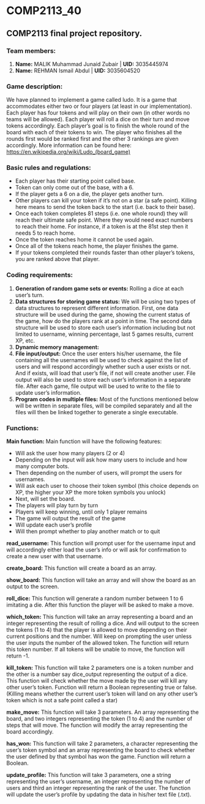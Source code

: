 # COMP2113_40
## COMP2113 final project repository.
### Team members:
1. **Name:** MALIK Muhammad Junaid Zubair | **UID:** 3035445974
2. **Name:** REHMAN Ismail Abdul | **UID:** 3035604520

### Game description:
We have planned to implement a game called ludo. It is a game that accommodates either two or four players (at least in our implementation). Each player has four tokens and will play on their own (in other words no teams will be allowed). Each player will roll a dice on their turn and move tokens accordingly. Each player’s goal is to finish the whole round of the board with each of their tokens to win. The player who finishes all the rounds first would be ranked first and the other 3 rankings are given accordingly.
More information can be found here: https://en.wikipedia.org/wiki/Ludo_(board_game)

### Basic rules and regulations:
  - Each player has their starting point called base.
  - Token can only come out of the base, with a 6.
  -	If the player gets a 6 on a die, the player gets another turn.
  -	Other players can kill your token if it’s not on a star (a safe point). Killing here means to send the token back to the start (i.e.    back to their base).
  -	Once each token completes 81 steps (i.e. one whole round) they will reach their ultimate safe point. Where they would need exact numbers to reach their home. For instance, if a token is at the 81st step then it needs 5 to reach home.
  -	Once the token reaches home it cannot be used again.
  -	Once all of the tokens reach home, the player finishes the game.
  -	If your tokens completed their rounds faster than other player’s tokens, you are ranked above that player.

### Coding requirements:
  1. **Generation of random game sets or events:** Rolling a dice at each user’s turn.
  2.	**Data structures for storing game status:** We will be using two types of data structures to represent different information. First, one data structure will be used during the game, showing the current status of the game, how do the players rank at a point in time. The second data structure will be used to store each user’s information including but not limited to username, winning percentage, last 5 games results, current XP, etc.
  3.	**Dynamic memory management:**
  4.	**File input/output:** Once the user enters his/her username, the file containing all the usernames will be used to check against the list of users and will respond accordingly whether such a user exists or not. And if exists, will load that user’s file, if not will create another user. File output will also be used to store each user’s information in a separate file. After each game, file output will be used to write to the file to update user’s information. 
  5. **Program codes in multiple files:** Most of the functions mentioned below will be written in separate files, will be compiled separately and all the files will then be linked together to generate a single executable.
  
### Functions:

**Main function:**
 Main function will have the following features:
  -	Will ask the user how many players (2 or 4)
  -	Depending on the input will ask how many users to include and how many computer bots.
  -	Then depending on the number of users, will prompt the users for usernames.
  -	Will ask each user to choose their token symbol (this choice depends on XP, the higher your XP the more token symbols you unlock)
  -	Next, will set the board.
  -	The players will play turn by turn
  -	Players will keep winning, until only 1 player remains
  -	The game will output the result of the game
  -	Will update each user’s profile
  -	Will then prompt whether to play another match or to quit

**read_username:** This function will prompt user for the username input and will accordingly either load the user’s info or will ask for confirmation to create a new user with that username.

**create_board:** This function will create a board as an array.

**show_board:** This function will take an array and will show the board as an output to the screen.

**roll_dice:** This function will generate a random number between 1 to 6 imitating a die. After this function the player will be asked to make a move.

**which_token:** This function will take an array representing a board and an integer representing the result of rolling a dice. And will output to the screen the tokens (1 to 4) that the player is allowed to move depending on their current positions and the number. Will keep on prompting the user unless the user inputs the number of the allowed token. The function will return this token number. If all tokens will be unable to move, the function will return -1. 

**kill_token:** This function will take 2 parameters one is a token number and the other is a number say dice_output representing the output of a dice. This function will check whether the move made by the user will kill any other user’s token. Function will return a Boolean representing true or false. (Killing means whether the current user’s token will land on any other user’s token which is not a safe point called a star) 

**make_move:** This function will take 3 parameters. An array representing the board, and two integers representing the token (1 to 4) and the number of steps that will move. The function will modify the array representing the board accordingly.

**has_won:** This function will take 2 parameters, a character representing the user’s token symbol and an array representing the board to check whether the user defined by that symbol has won the game. Function will return a Boolean.

**update_profile:** This function will take 3 parameters, one a string representing the user’s username, an integer representing the number of users and third an integer representing the rank of the user. The function will update the user’s profile by updating the data in his/her text file (<username>.txt).
